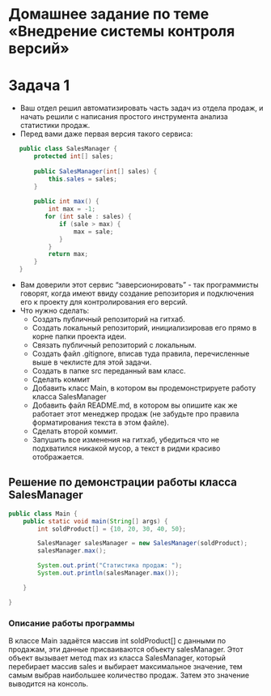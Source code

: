 # Домашнее задание по теме «Внедрение системы контроля версий»
# Задача 1
- Ваш отдел решил автоматизировать часть задач из отдела продаж, и начать решили с написания простого
инструмента анализа статистики продаж. 
- Перед вами даже первая версия такого сервиса:
```java
   public class SalesManager {
       protected int[] sales;
   
       public SalesManager(int[] sales) {
           this.sales = sales;
       }
  
       public int max() {
           int max = -1;
          for (int sale : sales) {
              if (sale > max) {
                  max = sale;
              }
           }
           return max;
       }
   }
```
- Вам доверили этот сервис “заверсионировать” - так программисты говорят, когда имеют ввиду 
создание репозитория и подключения его к проекту для контролирования его версий.
- Что нужно сделать:
  * Создать публичный репозиторий на гитхаб.
  * Создать локальный репозиторий, инициализировав его прямо в корне папки проекта идеи.
  * Связать публичный репозиторий с локальным.
  * Создать файл .gitignore, вписав туда правила, перечисленные выше в чеклисте для этой задачи.
  * Создать в папке src переданный вам класс.
  * Сделать коммит
  * Добавить класс Main, в котором вы продемонстрируете работу класса SalesManager
  * Добавить файл README.md, в котором вы опишите как же работает этот менеджер 
    продаж (не забудьте про правила форматирования текста в этом файле).
  * Сделать второй коммит.
  * Запушить все изменения на гитхаб, убедиться что не подхватился никакой мусор, 
    а текст в ридми красиво отображается.

## Решение по демонстрации работы класса SalesManager
```java
public class Main {
    public static void main(String[] args) {
        int soldProduct[] = {10, 20, 30, 40, 50};

        SalesManager salesManager = new SalesManager(soldProduct);
        salesManager.max();

        System.out.print("Статистика продаж: ");
        System.out.println(salesManager.max());

    }

}
```
### Описание работы программы
В классе Main задаётся массив int soldProduct[] с данными по продажам, эти данные присваиваются объекту salesManager. 
Этот объект вызывает метод max из класса SalesManager, который перебирает массив sales и выбирает максимальное 
значение, тем самым выбрав наибольшее количество продаж. Затем это значение выводится на консоль.


